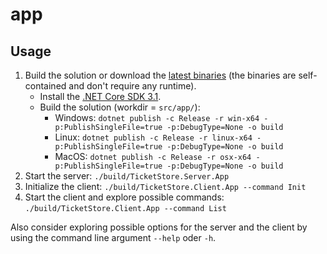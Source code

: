 # app

## Usage


1. Build the solution or download the [latest binaries](https://github.com/DHBW-VS-WI17B/assignment-abe1-b4/releases) (the binaries are self-contained and don't require any runtime).
   - Install the [.NET Core SDK 3.1](https://dotnet.microsoft.com/download).
   - Build the solution (workdir = `src/app/`): 
     - Windows: `dotnet publish -c Release -r win-x64 -p:PublishSingleFile=true -p:DebugType=None -o build`
     - Linux: `dotnet publish -c Release -r linux-x64 -p:PublishSingleFile=true -p:DebugType=None -o build`
     - MacOS: `dotnet publish -c Release -r osx-x64 -p:PublishSingleFile=true -p:DebugType=None -o build`
2. Start the server: `./build/TicketStore.Server.App`
3. Initialize the client: `./build/TicketStore.Client.App --command Init`
4. Start the client and explore possible commands: `./build/TicketStore.Client.App --command List`

Also consider exploring possible options for the server and the client by using the command line argument `--help` oder `-h`.
